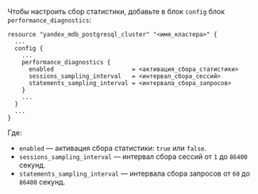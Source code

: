 Чтобы настроить сбор статистики, добавьте в блок `config` блок `performance_diagnostics`:

```hcl
resource "yandex_mdb_postgresql_cluster" "<имя_кластера>" {
  ...
  config {
    ...
    performance_diagnostics {
      enabled                      = <активация_сбора_статистики>
      sessions_sampling_interval   = <интервал_сбора_сессий>
      statements_sampling_interval = <интервала_сбора_запросов>
    }
    ...
  }
  ...
}
```

Где:

* `enabled` — активация сбора статистики: `true` или `false`.
* `sessions_sampling_interval` — интервал сбора сессий от `1` до `86400` секунд.
* `statements_sampling_interval` — интервала сбора запросов от `60` до `86400` секунд.
